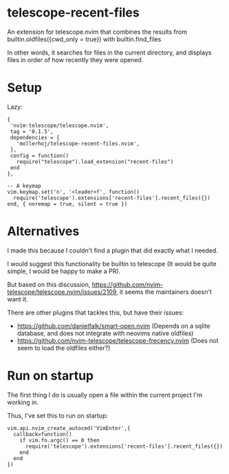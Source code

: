 # telescope-recent-files

An extension for telescope.nvim that combines the results from builtin.oldfiles({cwd_only = true}) with builtin.find_files

In other words, it searches for files in the current directory, and displays files in order of how recently they were opened.

# Setup

Lazy:
```
{
 'nvim-telescope/telescope.nvim',
 tag = '0.1.5',
 dependencies = {
   'mollerhoj/telescope-recent-files.nvim',
 },
 config = function()
   require("telescope").load_extension("recent-files")
 end
},

-- A keymap
vim.keymap.set('n', '<leader>f', function()
  require('telescope').extensions['recent-files'].recent_files({})
end, { noremap = true, silent = true })
```

# Alternatives

I made this because I couldn't find a plugin that did exactly what I needed.

I would suggest this functionality be builtin to telescope (It would be quite simple, I would be happy to make a PR).

But based on this discussion, https://github.com/nvim-telescope/telescope.nvim/issues/2109, it seems the maintainers doesn't want it.

There are other plugins that tackles this, but have their issues:

- https://github.com/danielfalk/smart-open.nvim (Depends on a sqlite database, and does not integrate with neovims native oldfiles)
- https://github.com/nvim-telescope/telescope-frecency.nvim (Does not seem to load the oldfiles either?)

# Run on startup

The first thing I do is usually open a file within the current project I'm working in.

Thus, I've set this to run on startup:

```
vim.api.nvim_create_autocmd('VimEnter',{
  callback=function()
    if vim.fn.argc() == 0 then
      require('telescope').extensions['recent-files'].recent_files({})
    end
  end
})
```

